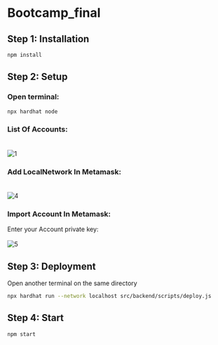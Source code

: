 # Bootcamp_final
## Step 1: Installation
```bash
npm install
```
## Step 2: Setup
### Open terminal:
```bash
npx hardhat node
```
### List Of Accounts:<br><br>
![1](https://user-images.githubusercontent.com/67243313/168845667-0a74ece6-d8d1-46d1-a5bd-ed3fb76b8730.PNG)
### Add LocalNetwork In Metamask:<br><br>
![4](https://user-images.githubusercontent.com/67243313/168853027-39bc8de7-4c86-41d4-8f3a-8ba47add0e24.PNG)
### Import Account In Metamask:<br>
Enter your Account private key:<br><br>
![5](https://user-images.githubusercontent.com/67243313/168853457-fe807e64-c743-40e0-810c-c0aa83e50b59.PNG)
## Step 3: Deployment
Open another terminal on the same directory
```bash
npx hardhat run --network localhost src/backend/scripts/deploy.js
```
## Step 4: Start
```bash
npm start
```
